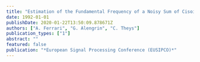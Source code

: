 ```yaml
---
title: "Estimation of the Fundamental Frequency of a Noisy Sum of Cisoids with Harmonic Related Frequencies - Application to SONAR Multipath Delay Estimation"
date: 1992-01-01
publishDate: 2020-01-22T13:50:09.878671Z
authors: ["A. Ferrari", "G. Alengrin", "C. Theys"]
publication_types: ["1"]
abstract: ""
featured: false
publication: "*European Signal Processing Conference (EUSIPCO)*"
---
```


